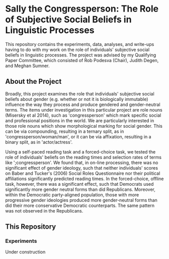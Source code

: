 # Sally the Congressperson: The Role of Subjective Social Beliefs in Linguistic Processes

This repository contains the experiments, data, analyses, and write-ups having to do with my work on the role of individuals' subjective social beliefs in linguistic processes. The project was advised by my Qualifying Paper Committee, which consisted of Rob Podesva (Chair), Judith Degen, and Meghan Sumner.

## About the Project

Broadly, this project examines the role that individuals' subjective social beliefs about gender (e.g. whether or not it is biologically immutable) influence the way they process and produce gendered and gender-neutral terms. The items under investigation in this particular project are role nouns (Misersky et al 2014), such as 'congressperson' which mark specific social and professional positions in the world. We are particularly interested in those role nouns which show morphological marking for social gender. This can be via compounding, resulting in a ternary split, as in 'congressperson/woman/man', or it can be via affixation, resulting in a binary split, as in 'actor/actress'.

Using a self-paced reading task and a forced-choice task, we tested the role of individuals' beliefs on the reading times and selection rates of terms like ';congressperson'. We found that, in on-line processing, there was no significant effect of gender ideology, such that neither individuals' scores on Baber and Tucker's (2006) Social Roles Questionnaire nor their political affiliations significantly predicted reading times. In the forced-choice, offline task, however, there was a significant effect, such that Democrats used significantly more gender neutral forms than did Republicans. Moreover, within the Democratic party-aligned population, those with more progressive gender ideologies produced more gender-neutral forms than did their more conservative Democratic counterparts. The same pattern was not observed in the Republicans. 

## This Repository

### Experiments

Under construction